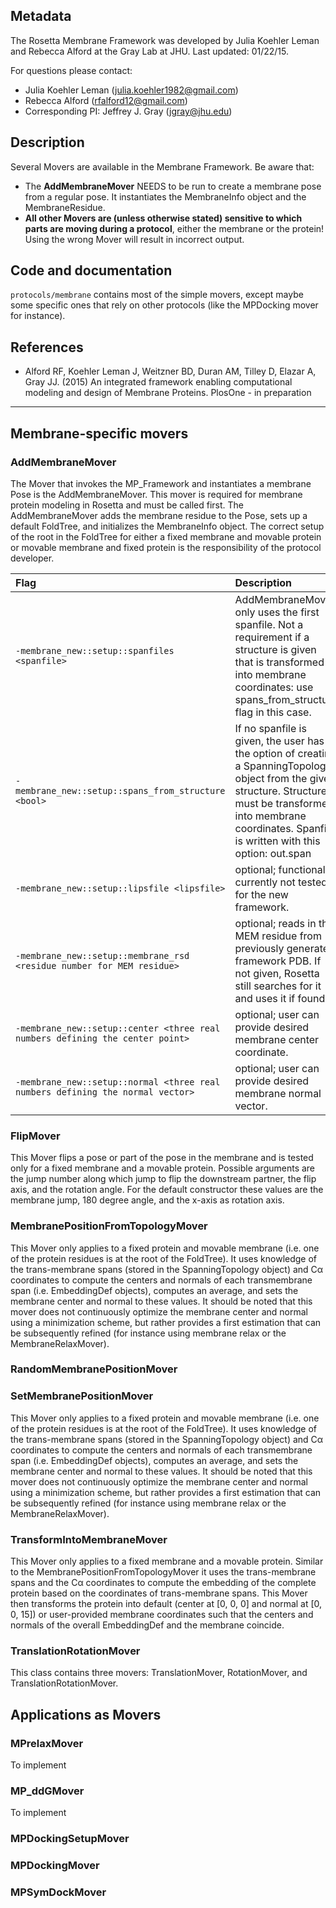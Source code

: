 ## Metadata

The Rosetta Membrane Framework was developed by Julia Koehler Leman and Rebecca Alford at the Gray Lab at JHU. 
Last updated: 01/22/15. 

For questions please contact: 
- Julia Koehler Leman ([julia.koehler1982@gmail.com](julia.koehler1982@gmail.com))
- Rebecca Alford ([rfalford12@gmail.com](rfalford12@gmail.com))
- Corresponding PI: Jeffrey J. Gray ([jgray@jhu.edu](jgray@jhu.edu))

## Description

Several Movers are available in the Membrane Framework. Be aware that:
- The **AddMembraneMover** NEEDS to be run to create a membrane pose from a regular pose. It instantiates the MembraneInfo object and the MembraneResidue.
- **All other Movers are (unless otherwise stated) sensitive to which parts are moving during a protocol**, either the membrane or the protein! Using the wrong Mover will result in incorrect output. 

## Code and documentation

`protocols/membrane` contains most of the simple movers, except maybe some specific ones that rely on other protocols (like the MPDocking mover for instance).

## References

* Alford RF, Koehler Leman J, Weitzner BD, Duran AM, Tilley D, Elazar A, Gray JJ. (2015) An integrated framework enabling computational modeling and design of Membrane Proteins. PlosOne - in preparation 

***

## Membrane-specific movers

### AddMembraneMover

The Mover that invokes the MP_Framework and instantiates a membrane Pose is the AddMembraneMover. This mover is required for membrane protein modeling in Rosetta and must be called first. The AddMembraneMover adds the membrane residue to the Pose, sets up a default FoldTree, and initializes the MembraneInfo object. The correct setup of the root in the FoldTree for either a fixed membrane and movable protein or movable membrane and fixed protein is the responsibility of the protocol developer.

|**Flag**|**Description**|
|:-------|:--------------|
|`-membrane_new::setup::spanfiles <spanfile>` | AddMembraneMover only uses the first spanfile. Not a requirement if a structure is given that is transformed into membrane coordinates: use spans_from_structure flag in this case.|
|`-membrane_new::setup::spans_from_structure <bool>` | If no spanfile is given, the user has the option of creating a SpanningTopology object from the given structure. Structure must be transformed into membrane coordinates. Spanfile is written with this option: out.span |
|`-membrane_new::setup::lipsfile <lipsfile>` | optional; functionality currently not tested for the new framework.|
|`-membrane_new::setup::membrane_rsd <residue number for MEM residue>` | optional; reads in the MEM residue from previously generated framework PDB. If not given, Rosetta still searches for it and uses it if found.|
|`-membrane_new::setup::center <three real numbers defining the center point>` | optional; user can provide desired membrane center coordinate.|
|`-membrane_new::setup::normal <three real numbers defining the normal vector>` | optional; user can provide desired membrane normal vector.|

### FlipMover

This Mover flips a pose or part of the pose in the membrane and is tested only for a fixed membrane and a movable protein. Possible arguments are the jump number along which jump to flip the downstream partner, the flip axis, and the rotation angle. For the default constructor these values are the membrane jump, 180 degree angle, and the x-axis as rotation axis.  

### MembranePositionFromTopologyMover

This Mover only applies to a fixed protein and movable membrane (i.e. one of the protein residues is at the root of the FoldTree). It uses knowledge of the trans-membrane spans (stored in the SpanningTopology object) and Cα coordinates to compute the centers and normals of each transmembrane span (i.e. EmbeddingDef objects), computes an average, and sets the membrane center and normal to these values. It should be noted that this mover does not continuously optimize the membrane center and normal using a minimization scheme, but rather provides a first estimation that can be subsequently refined (for instance using membrane relax or the MembraneRelaxMover).

### RandomMembranePositionMover


### SetMembranePositionMover

This Mover only applies to a fixed protein and movable membrane (i.e. one of the protein residues is at the root of the FoldTree). It uses knowledge of the trans-membrane spans (stored in the SpanningTopology object) and Cα coordinates to compute the centers and normals of each transmembrane span (i.e. EmbeddingDef objects), computes an average, and sets the membrane center and normal to these values. It should be noted that this mover does not continuously optimize the membrane center and normal using a minimization scheme, but rather provides a first estimation that can be subsequently refined (for instance using membrane relax or the MembraneRelaxMover).

### TransformIntoMembraneMover

This Mover only applies to a fixed membrane and a movable protein. Similar to the MembranePositionFromTopologyMover it uses the trans-membrane spans and the Cα coordinates to compute the embedding of the complete protein based on the coordinates of trans-membrane spans. This Mover then transforms the protein into default (center at [0, 0, 0] and normal at [0, 0, 15]) or user-provided membrane coordinates such that the centers and normals of the overall EmbeddingDef and the membrane coincide. 

### TranslationRotationMover

This class contains three movers: TranslationMover, RotationMover, and TranslationRotationMover. 

## Applications as Movers

### MPrelaxMover

To implement

### MP_ddGMover

To implement

### MPDockingSetupMover


### MPDockingMover


### MPSymDockMover
